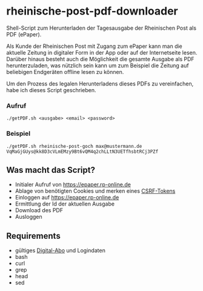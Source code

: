 # rheinische-post-pdf-downloader
Shell-Script zum Herunterladen der Tagesausgabe der Rheinischen Post als PDF (ePaper).

Als Kunde der Rheinischen Post mit Zugang zum ePaper kann man die aktuelle Zeitung in digitaler Form in der App oder auf der Internetseite lesen.
Darüber hinaus besteht auch die Möglichkeit die gesamte Ausgabe als PDF herunterzuladen, was nützlich sein kann um zum Beispiel die Zeitung auf beliebigen Endgeräten offline lesen zu können.

Um den Prozess des legalen Herunterladens dieses PDFs zu vereinfachen, habe ich dieses Script geschrieben.

### Aufruf
`
./getPDF.sh <ausgabe> <email> <password>
`
### Beispiel
`
./getPDF.sh rheinische-post-goch max@mustermann.de VqMaGjGUys@kk8D3cVLmEMzy9Bt6vQM4q2chLLtN3UETfhsbtRCj3PZf
`

## Was macht das Script?
- Initialer Aufruf von https://epaper.rp-online.de
- Ablage von benötigten Cookies und merken eines [CSRF-Tokens](https://en.wikipedia.org/wiki/Cross-site_request_forgery)
- Einloggen auf https://epaper.rp-online.de 
- Ermittlung der Id der aktuellen Ausgabe
- Download des PDF
- Ausloggen

## Requirements
- gültiges [Digital-Abo](https://leserservice.rp-online.de/) und Logindaten
- bash
- curl
- grep
- head
- sed
